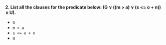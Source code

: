 **2. List all the clauses for the predicate below: (G ∨ ((m > a) ∨ (s <= o + n)) ∧ U).**
- `G`
- `m > a`
- `s <= o + n`
- `U`

